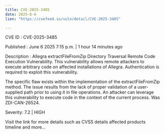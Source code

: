 ```yaml
---
title: CVE-2025-3485
date: 2025-6-6
lien: "https://cvefeed.io/vuln/detail/CVE-2025-3485"

---
```


CVE ID : CVE-2025-3485

Published :  June 6
2025
7:15 p.m. | 1 hour
14 minutes ago

Description : Allegra extractFileFromZip Directory Traversal Remote Code Execution Vulnerability. This vulnerability allows remote attackers to execute arbitrary code on affected installations of Allegra. Authentication is required to exploit this vulnerability.

The specific flaw exists within the implementation of the extractFileFromZip method. The issue results from the lack of proper validation of a user-supplied path prior to using it in file operations. An attacker can leverage this vulnerability to execute code in the context of the current process. Was ZDI-CAN-26524.

Severity: 7.2 | HIGH

Visit the link for more details
such as CVSS details
affected products
timeline
and more...
